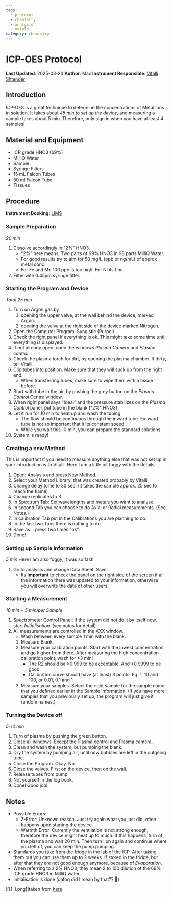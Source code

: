 ```yaml
---
tags:
  - protocol
  - chemistry
  - analysis
  - metals
category: chemistry
---
```

# ICP-OES Protocol

**Last Updated**: 2025-03-24
**Author**: Max
**Instrument Responsible**: [Vitalli Shtender](https://www.katalog.uu.se/profile/?id=N18-2154)

## Introduction
ICP-OES is a great technique to determine the concentrations of Metal ions in solution. It takes about *45 min to set up the device*, and measuring a sample takes about 5 min. Therefore, only sign in when you have at least 4 samples!

## Material and Equipment
- ICP grade HNO3 (69%)
- MilliQ Water
- Sample
- Syringe Filters
- 15 mL Falcon Tubes
- 50 ml Falcon Tube
- Tissues


## Procedure
**Instrument Booking**: [LIMS](http://lims.eqp.angstrom.uu.se/)
### Sample Preparation 
*20 min*
1. Dissolve accordingly in "2%" HNO3.
	- "2%" here means: Two parts of 69% HNO3 in 98 parts MilliQ Water.
	- For good results try to aim for 50 mg/L (ppb or ng/mL) of approx metal conc.
	- For Fe and Mn 100 ppb is too high! For Ni its fine.
2. Filter with 0.45µm syringe filter.

### Starting the Program and Device
*Total 25 min*
1. Turn on Argon gas by 
	1. opening the upper valve, at the wall behind the device, marked Argon. 
	2. opening the valve at the right side of the device marked Nitrogen.
2. Open the Computer Program: Syngistic (Purpel)
3. Check the right panel if everything is ok. This might take some time until everything is displayed.
4. If not already open, open the windows *Plasma Camera* and *Plasma control*.
5. Check the plasma torch for dirt, by opening the plasma chamber. If dirty, tell Vitalli.
6. Clip tubes into position. Make sure that they will suck up from the right end.
	- When transferring tubes, make sure to wipe them with a tissue before.
7. Start with tube in the air, by pushing the grey button on the *Plasma Control* Centre window.
8. When right panel says "Ideal" and the pressure stabilizes on the *Plasma Control* panel, put tube in the blank ("2%" HNO3)
9. Let it run for 10 min to heat up and wash the tubing.
	- The flow should be continuous through the inward tube. Ex-ward tube is not so important that it its constant speed.
	- While you wait this 10 min, you can prepare the standard solutions.
10. System is ready!
### Creating a new Method
This is important if you need to measure anything else that was not set up in your introduction with Vitalli. Here I am a little bit foggy with the details.
1. Open: Analysis and press New Method.
2. Select your Method Library, that was created probably by Vitalli
3. Change delay tome to 30 sec. (it takes the sample approx. 25 sec to reach the flame)
4. Change replicates to 3.
5. In Spectrum Tab: Set wavelengths and metals you want to analyse.
6. In second Tab you can choose to do Axial or Radial measurements. (See Notes.)
7. In calibration Tab put in the Calibrations you are planning to do.
8. In the last two Tabs there is nothing to do.
9. Save as... press two times "ok".
10. Done!
### Setting up Sample Information
*5 min*
Here I am also foggy, it was so fast!
1. Go to analysis and change Data Sheet. Save.
	- Its **important** to check the panel on the right side of the screen if all the information there was updated to your information, otherwise you will overwrite the data of other users!
### Starting a Measurement
*10 min + 5 min/per Sample*
1. Spectrometer Control Panel: If the system did not do it by itself now, start *Initialisation*. (see notes for detail)
2. All measurements are controlled in the XXX window.
	- Wash between every sample 1 min with the blank.
	1. Measure Blank.
	2. Measure your calibration points. Start with the lowest concentration and go higher from there. After measuring the high concentration calibration point, wash for >3 min!
		- The R2 should be >0.999 to be acceptable. And >0.9999 to be good.
		- Calibration curve should have (at least) 3 points. Eg. 1, 10 and 100, or 0.01, 0.1 and 1
	3. Measure your samples. Select the right sample for the sample name that you defined earlier in the Sample Information. (If you have more samples that you previously set up, the program will just give it random names.)
### Turning the Device off
*5-10 min*
1. Turn of plasma by pushing the green button.
2. Close all windows. Except the Plasma control and Plasma camera.
3. Clean and wash the system, but pumping the blank.
4. Dry the system by pumping air, until now bubbles are left in the outgoing tube.
5. Close the Program. Okay. No.
6. Close the valves. First on the device, then on the wall.
7. Release tubes from pump.
8. Not yourself in the log book.
9. Done! Good job!

## Notes
- Possible Errors:
	- Z-Error: Unknown reason. Just try again what you just did, often happens upon starting the device
	- Warmth Error: Currently the ventilation is not strong enough, therefore the device might heat up to much. If this happens, turn of the plasma and wait 20 min. Then turn i on again and continue where you left of, you can keep the pump pumping.
- Standards you take from the fridge in the lab of the ICP. After taking them out you can use them up to 2 weeks. If stored in the fridge, but after that they are not good enough anymore, because of *Evaporation*.
- When referring to a 2% HNO3, they mean 2 to 100 dilution of the 69% ICP grade HNO3 in MilliQ water.
- Initialisation is done (dafoq did I mean by that?? 🤨)

![[1-1.png]]taken from [here](https://cais.uga.edu/facilities/plasma-chemistry-laboratory/guide-selecting-the-most-suitable-technique/) 
